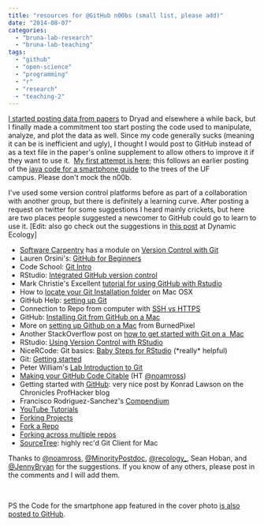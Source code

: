```yaml
---
title: "resources for @GitHub n00bs (small list, please add)"
date: "2014-08-07"
categories: 
  - "bruna-lab-research"
  - "bruna-lab-teaching"
tags: 
  - "github"
  - "open-science"
  - "programming"
  - "r"
  - "research"
  - "teaching-2"
---
```


[I started posting data from papers](http://brunalab.org/publications/datasets/) to Dryad and elsewhere a while back, but I finally made a commitment too start posting the code used to manipulate, analyze, and plot the data as well. Since my code generally sucks (meaning it can be is inefficient and ugly), I thought I would post to GitHub instead of as a text file in the paper's online supplement to allow others to improve it if they want to use it.  [My first attempt is here](https://github.com/embruna/Editorial-Board-Gender); this follows an earlier posting of the [java code for a smartphone guide](https://github.com/embruna/UF-tree-guide-for-smartphones) to the trees of the UF campus. Please don't mock the n00b.

I've used some version control platforms before as part of a collaboration with another group, but there is definitely a learning curve. After posting a request on twitter for some suggestions I heard mainly crickets, but here are two places people suggested a newcomer to GitHub could go to learn to use it. \[Edit: also go check out the suggestions in [this post](https://dynamicecology.wordpress.com/2015/05/28/my-first-experience-with-github-for-sharing-data-and-code/) at Dynamic Ecology\]

- [Software Carpentry](http://software-carpentry.org) has a module on [Version Control with Git](http://software-carpentry.org/v5/novice/git/index.html)
- Lauren Orsini's: [GitHub for Beginners](http://readwrite.com/2013/09/30/understanding-github-a-journey-for-beginners-part-1)
- Code School: [Git Intro](https://try.github.io/levels/1/challenges/1)
- RStudio: [Integrated GitHub version control](https://support.rstudio.com/hc/en-us/articles/200532077-Version-Control-with-Git-and-SVN)
- Mark Christie's Excellent [tutorial for using GitHub with Rstudio](http://www.molecularecologist.com/2013/11/using-github-with-r-and-rstudio/)
- How to [locate your Git Installation folder](http://stackoverflow.com/questions/3623739/locate-git-installation-folder-on-mac-os-x) on Mac OSX
- GitHub Help: [setting up Git](https://help.github.com/articles/set-up-git)
- Connection to Repo from computer with [SSH vs HTTPS](http://stackoverflow.com/questions/4725389/how-to-get-started-with-git-on-mac/4725627#4725627)
- GitHub: [Installing Git from GitHub on a Mac](https://github.com/blog/1510-installing-git-from-github-for-mac)
- More on [setting up Github on a Mac](http://burnedpixel.com/blog/setting-up-git-and-github-on-your-mac/) from BurnedPixel
- Another StackOverflow post on [how to get started with Git on a  Mac](http://stackoverflow.com/questions/4725389/how-to-get-started-with-git-on-mac/4725627#4725627)
- RStudio: [Using Version Control with RStudio](https://support.rstudio.com/hc/en-us/articles/200532077-Version-Control-with-Git-and-SVN)
- NiceRCode: Git basics: [Baby Steps for RStudio](http://nicercode.github.io/git/rstudio.html) (\*really\* helpful)
- Git: [Getting started](http://git-scm.com/book/en/Getting-Started-First-Time-Git-Setup)
- Peter William's [Lab Introduction to Git](http://newton.cx/~peter/2014/08/a-laboratory-introduction-to-git/)
- [Making your GitHub Code Citable](https://guides.github.com/activities/citable-code/) (HT [@noamross](https://twitter.com/noamross/status/507581501395841026))
- Getting started with [GitHub](http://chronicle.com/blogs/profhacker/getting-started-with-a-github-repository/47393): very nice post by Konrad Lawson on the Chronicles ProfHacker blog
- Francisco Rodriguez-Sanchez's [Compendium](https://gist.github.com/Pakillo/63c15c700c9c76fe8032)
- [YouTube Tutorials](https://dynamicecology.wordpress.com/2015/05/28/my-first-experience-with-github-for-sharing-data-and-code/comment-page-1/#comment-41931)
- [Forking Projects](https://guides.github.com/activities/forking/)
- [Fork a Repo](https://help.github.com/articles/fork-a-repo/)
- [Forking across multiple repos](http://stackoverflow.com/questions/24815952/git-pull-from-another-repository)
- [SourceTree](https://www.sourcetreeapp.com/): highly rec'd Git Client for Mac

Thanks to [@noamross](https://twitter.com/noamross), [@MinorityPostdoc](https://twitter.com/MinorityPostdoc), [@recology\_](https://twitter.com/recology_), Sean Hoban, and [@JennyBryan](https://twitter.com/JennyBryan) for the suggestions. If you know of any others, please post in the comments and I will add them.

 

PS the Code for the smartphone app featured in the cover photo [is also posted to GitHub](https://github.com/embruna/UF-tree-guide-for-smartphones).
